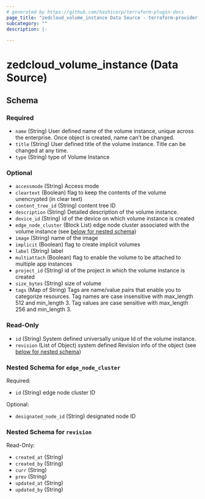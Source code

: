 ```yaml
---
# generated by https://github.com/hashicorp/terraform-plugin-docs
page_title: "zedcloud_volume_instance Data Source - terraform-provider-zedcloud"
subcategory: ""
description: |-
  
---
```


# zedcloud_volume_instance (Data Source)





<!-- schema generated by tfplugindocs -->
## Schema

### Required

- `name` (String) User defined name of the volume instance, unique across the enterprise. Once object is created, name can’t be changed.
- `title` (String) User defined title of the volume instance. Title can be changed at any time.
- `type` (String) type of Volume Instance

### Optional

- `accessmode` (String) Access mode
- `cleartext` (Boolean) flag to keep the contents of the volume unencrypted (in clear text)
- `content_tree_id` (String) content tree ID
- `description` (String) Detailed description of the volume instance.
- `device_id` (String) id of the device on which volume instance is created
- `edge_node_cluster` (Block List) edge node cluster associated with the volume instance (see [below for nested schema](#nestedblock--edge_node_cluster))
- `image` (String) name of the image
- `implicit` (Boolean) flag to create implicit volumes
- `label` (String) label
- `multiattach` (Boolean) flag to enable the volume to be attached to multiple app instances
- `project_id` (String) id of the project in which the volume instance is created
- `size_bytes` (String) size of volume
- `tags` (Map of String) Tags are name/value pairs that enable you to categorize resources. Tag names are case insensitive with max_length 512 and min_length 3. Tag values are case sensitive with max_length 256 and min_length 3.

### Read-Only

- `id` (String) System defined universally unique Id of the volume instance.
- `revision` (List of Object) system defined Revision info of the object (see [below for nested schema](#nestedatt--revision))

<a id="nestedblock--edge_node_cluster"></a>
### Nested Schema for `edge_node_cluster`

Required:

- `id` (String) edge node cluster ID

Optional:

- `designated_node_id` (String) designated node ID


<a id="nestedatt--revision"></a>
### Nested Schema for `revision`

Read-Only:

- `created_at` (String)
- `created_by` (String)
- `curr` (String)
- `prev` (String)
- `updated_at` (String)
- `updated_by` (String)
